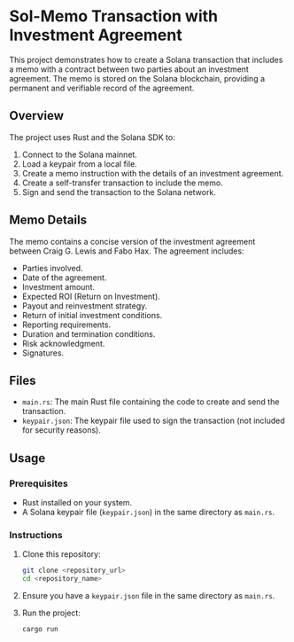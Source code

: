 # Sol-Memo Transaction with Investment Agreement

This project demonstrates how to create a Solana transaction that includes a memo with a contract between two parties about an investment agreement. The memo is stored on the Solana blockchain, providing a permanent and verifiable record of the agreement.

## Overview

The project uses Rust and the Solana SDK to:
1. Connect to the Solana mainnet.
2. Load a keypair from a local file.
3. Create a memo instruction with the details of an investment agreement.
4. Create a self-transfer transaction to include the memo.
5. Sign and send the transaction to the Solana network.

## Memo Details

The memo contains a concise version of the investment agreement between Craig G. Lewis and Fabo Hax. The agreement includes:
- Parties involved.
- Date of the agreement.
- Investment amount.
- Expected ROI (Return on Investment).
- Payout and reinvestment strategy.
- Return of initial investment conditions.
- Reporting requirements.
- Duration and termination conditions.
- Risk acknowledgment.
- Signatures.

## Files

- `main.rs`: The main Rust file containing the code to create and send the transaction.
- `keypair.json`: The keypair file used to sign the transaction (not included for security reasons).

## Usage

### Prerequisites

- Rust installed on your system.
- A Solana keypair file (`keypair.json`) in the same directory as `main.rs`.

### Instructions

1. Clone this repository:
    ```sh
    git clone <repository_url>
    cd <repository_name>
    ```

2. Ensure you have a `keypair.json` file in the same directory as `main.rs`.

3. Run the project:
    ```sh
    cargo run
    ```

